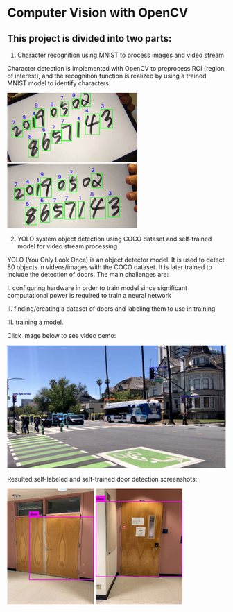 # Computer Vision with OpenCV #
## This project is divided into two parts: ##

1. Character recognition using MNIST to process images and video stream

Character detection is implemented with OpenCV to preprocess ROI (region of interest), and the recognition function is realized by using a trained MNIST model to identify characters.

<img src="https://github.com/LeGriffon/Computer_Vision_OpenCV/blob/master/Demo/WX20190502-172332.png?raw=true" width="300">
<img src="https://github.com/LeGriffon/Computer_Vision_OpenCV/blob/master/Demo/WX20190502-172401.png?raw=true" width="300">


2. YOLO system object detection using COCO dataset and self-trained model for video stream processing

YOLO (You Only Look Once) is an object detector model. It is used to detect 80 objects in videos/images with the COCO dataset. It is later trained to include the detection of doors. The main challenges are:

 I. configuring hardware in order to train model since significant computational power is required to train a neural network 
 
 II. finding/creating a dataset of doors and labeling them to use in training 
 
 III. training a model.


Click image below to see video demo:

[![Watch the video](https://github.com/LeGriffon/Computer_Vision_OpenCV/blob/master/Demo/WX20190504-152915@2x.png?raw=true)](https://www.youtube.com/watch?v=U4y2hvrecSw)

Resulted self-labeled and self-trained door detection screenshots:

<img src="https://github.com/LeGriffon/Computer_Vision_OpenCV/blob/master/Demo/predictions.jpg?raw=true" width="200">
<img src="https://github.com/LeGriffon/Computer_Vision_OpenCV/blob/master/Demo/predictions1.jpg?raw=true" width="200">